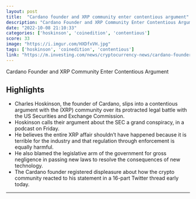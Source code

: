 ```yaml
---
layout: post
title:  "Cardano founder and XRP community enter contentious argument"
description: "Cardano Founder and XRP Community Enter Contentious Argument"
date: "2022-10-08 21:10:33"
categories: ['hoskinson', 'coinedition', 'contentious']
score: 33
image: "https://i.imgur.com/HXDfxVH.jpg"
tags: ['hoskinson', 'coinedition', 'contentious']
link: "https://m.investing.com/news/cryptocurrency-news/cardano-founder-and-xrp-community-enter-contentious-argument-2907703"
---
```


Cardano Founder and XRP Community Enter Contentious Argument

## Highlights

- Charles Hoskinson, the founder of Cardano, slips into a contentious argument with the (XRP) community over its protracted legal battle with the US Securities and Exchange Commission.
- Hoskinson calls their argument about the SEC a grand conspiracy, in a podcast on Friday.
- He believes the entire XRP affair shouldn’t have happened because it is terrible for the industry and that regulation through enforcement is equally harmful.
- He also blamed the legislative arm of the government for gross negligence in passing new laws to resolve the consequences of new technology.
- The Cardano founder registered displeasure about how the crypto community reacted to his statement in a 16-part Twitter thread early today.

---
